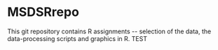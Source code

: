 # MSDSRrepo
This git repository contains R assignments -- selection of the data,
the data-processing scripts and graphics in R.
TEST